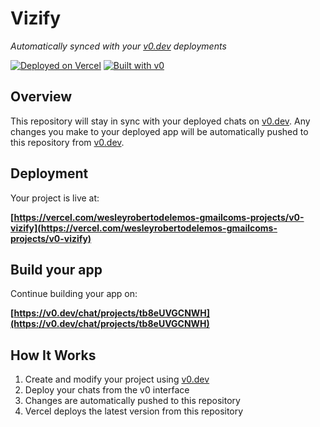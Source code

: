 # Vizify

*Automatically synced with your [v0.dev](https://v0.dev) deployments*

[![Deployed on Vercel](https://img.shields.io/badge/Deployed%20on-Vercel-black?style=for-the-badge&logo=vercel)](https://vercel.com/wesleyrobertodelemos-gmailcoms-projects/v0-vizify)
[![Built with v0](https://img.shields.io/badge/Built%20with-v0.dev-black?style=for-the-badge)](https://v0.dev/chat/projects/tb8eUVGCNWH)

## Overview

This repository will stay in sync with your deployed chats on [v0.dev](https://v0.dev).
Any changes you make to your deployed app will be automatically pushed to this repository from [v0.dev](https://v0.dev).

## Deployment

Your project is live at:

**[https://vercel.com/wesleyrobertodelemos-gmailcoms-projects/v0-vizify](https://vercel.com/wesleyrobertodelemos-gmailcoms-projects/v0-vizify)**

## Build your app

Continue building your app on:

**[https://v0.dev/chat/projects/tb8eUVGCNWH](https://v0.dev/chat/projects/tb8eUVGCNWH)**

## How It Works

1. Create and modify your project using [v0.dev](https://v0.dev)
2. Deploy your chats from the v0 interface
3. Changes are automatically pushed to this repository
4. Vercel deploys the latest version from this repository